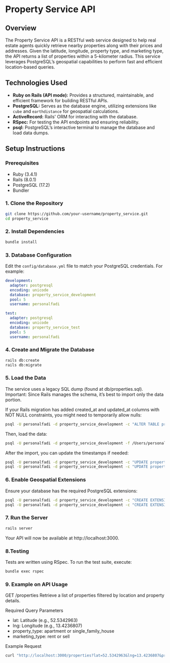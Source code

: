 # Property Service API

## Overview

The Property Service API is a RESTful web service designed to help real estate agents quickly retrieve nearby properties along with their prices and addresses. Given the latitude, longitude, property type, and marketing type, the API returns a list of properties within a 5-kilometer radius. This service leverages PostgreSQL’s geospatial capabilities to perform fast and efficient location-based queries.

## Technologies Used

- **Ruby on Rails (API mode):** Provides a structured, maintainable, and efficient framework for building RESTful APIs.
- **PostgreSQL:** Serves as the database engine, utilizing extensions like `cube` and `earthdistance` for geospatial calculations.
- **ActiveRecord:** Rails' ORM for interacting with the database.
- **RSpec:** For testing the API endpoints and ensuring reliability.
- **psql:** PostgreSQL’s interactive terminal to manage the database and load data dumps.

## Setup Instructions

### Prerequisites

- Ruby (3.4.1)
- Rails (8.0.1)
- PostgreSQL (17.2)
- Bundler

### 1. Clone the Repository

```bash
git clone https://github.com/your-username/property_service.git
cd property_service
```

### 2. Install Dependencies

```bash
bundle install
```

### 3. Database Configuration

Edit the `config/database.yml` file to match your PostgreSQL credentials. For example:

```yaml
development:
  adapter: postgresql
  encoding: unicode
  database: property_service_development
  pool: 5
  username: personalfadi

test:
  adapter: postgresql
  encoding: unicode
  database: property_service_test
  pool: 5
  username: personalfadi
```

### 4. Create and Migrate the Database

```bash
rails db:create
rails db:migrate
```

### 5. Load the Data

The service uses a legacy SQL dump (found at db/properties.sql). 
Important: Since Rails manages the schema, it’s best to import only the data portion.

If your Rails migration has added created_at and updated_at columns with NOT NULL constraints, you might need to temporarily allow nulls:

```bash
psql -U personalfadi -d property_service_development -c "ALTER TABLE properties ALTER COLUMN created_at DROP NOT NULL, ALTER COLUMN updated_at DROP NOT NULL;"
```

Then, load the data:

```bash
psql -U personalfadi -d property_service_development -f /Users/personalfadi/Documents/github/property_service/db/properties_data.sql
```

After the import, you can update the timestamps if needed:

```bash
psql -U personalfadi -d property_service_development -c "UPDATE properties SET created_at = CURRENT_TIMESTAMP WHERE created_at IS NULL;"
psql -U personalfadi -d property_service_development -c "UPDATE properties SET updated_at = CURRENT_TIMESTAMP WHERE updated_at IS NULL;"
```

### 6. Enable Geospatial Extensions

Ensure your database has the required PostgreSQL extensions:

```bash
psql -U personalfadi -d property_service_development -c "CREATE EXTENSION IF NOT EXISTS cube;"
psql -U personalfadi -d property_service_development -c "CREATE EXTENSION IF NOT EXISTS earthdistance;"
```

### 7. Run the Server

```bash
rails server
```

Your API will now be available at http://localhost:3000.

### 8.Testing

Tests are written using RSpec. To run the test suite, execute:

```bash
bundle exec rspec
```

### 9. Example on API Usage

GET /properties
Retrieve a list of properties filtered by location and property details.

Required Query Parameters
  - lat: Latitude (e.g., 52.5342963)
  - lng: Longitude (e.g., 13.4236807)
  - property_type: apartment or single_family_house
  - marketing_type: rent or sell

Example Request

```bash
curl "http://localhost:3000/properties?lat=52.5342963&lng=13.4236807&property_type=apartment&marketing_type=sell"
```
